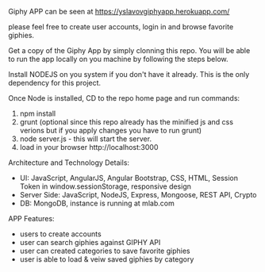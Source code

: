 Giphy APP can be seen at https://yslavovgiphyapp.herokuapp.com/

please feel free to create user accounts, login in and browse favorite giphies.

Get a copy of the Giphy App by simply clonning this repo.
You will be able to run the app locally on you machine by following the steps below.


Install NODEJS on you system if you don't have it already. This is the only dependency for this project.

Once Node is installed, CD to the repo home page and run commands:

1. npm install
2. grunt (optional since this repo already has the minified js and css verions but if you apply changes you have to run grunt)
3. node server.js  - this will start the server.
4. load in your browser http://localhost:3000

Architecture  and Technology Details:

 - UI: JavaScript, AngularJS, Angular Bootstrap, CSS, HTML, Session Token in window.sessionStorage, responsive design
 - Server Side: JavaScript, NodeJS, Express, Mongoose, REST API, Crypto
 - DB: MongoDB, instance is running at mlab.com

APP Features:
 - users to create accounts
 - user can search giphies against GIPHY API
 - user can created categories to save favorite giphies
 - user is able to load & veiw saved giphies by category

